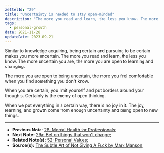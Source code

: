 ```yaml
---
zettelId: "29"
title: "Uncertainty is needed to stay open-minded"
description: "The more you read and learn, the less you know. The more uncertain you are, the more you are open to learning and changing."
tags:
  - personal-growth
date: 2021-11-28
updateDate: 2023-09-21
---
```


Similar to knowledge acquiring, being certain and pursuing to be certain makes you more uncertain. The more you read and learn, the less you know. The more uncertain you are, the more you are open to learning and changing.

The more you are open to being uncertain, the more you feel comfortable when you find something you don't know.

When you are certain, you limit yourself and put borders around your thoughts. Certainty is the enemy of open thinking.

When we put everything in a certain way, there is no joy in it. The joy, learning, and growth come from enough uncertainty and being open to new things.

---

- **Previous Note:** [28: Mental Health for Professionals](/notes/28/);
- **Next Note:** [29a: Bet on things that won't change](/notes/29a/);
- **Related Note(s):** [52: Personal Values](/notes/52/);
- **Source(s):** [The Subtle Art of Not Giving A Fuck by Mark Manson](/books/the-subtle-art-of-not-giving-a-fuck-by-mark-manson-book-summary-review-and-notes/);
